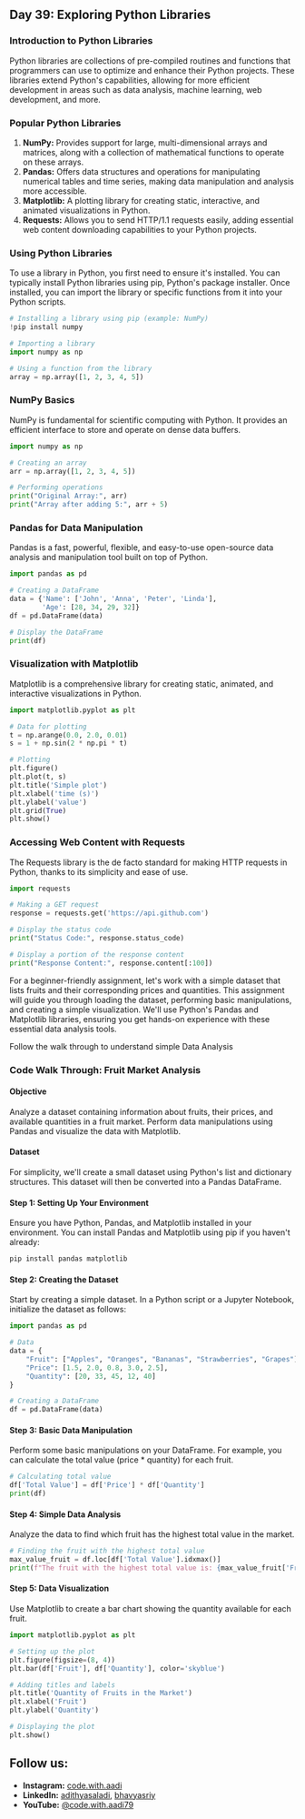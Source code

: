 ## Day 39: Exploring Python Libraries

### Introduction to Python Libraries

Python libraries are collections of pre-compiled routines and functions that programmers can use to optimize and enhance their Python projects. These libraries extend Python's capabilities, allowing for more efficient development in areas such as data analysis, machine learning, web development, and more.

### Popular Python Libraries

1. **NumPy:** Provides support for large, multi-dimensional arrays and matrices, along with a collection of mathematical functions to operate on these arrays.
2. **Pandas:** Offers data structures and operations for manipulating numerical tables and time series, making data manipulation and analysis more accessible.
3. **Matplotlib:** A plotting library for creating static, interactive, and animated visualizations in Python.
4. **Requests:** Allows you to send HTTP/1.1 requests easily, adding essential web content downloading capabilities to your Python projects.

### Using Python Libraries

To use a library in Python, you first need to ensure it's installed. You can typically install Python libraries using pip, Python's package installer. Once installed, you can import the library or specific functions from it into your Python scripts.

```python
# Installing a library using pip (example: NumPy)
!pip install numpy

# Importing a library
import numpy as np

# Using a function from the library
array = np.array([1, 2, 3, 4, 5])
```

### NumPy Basics

NumPy is fundamental for scientific computing with Python. It provides an efficient interface to store and operate on dense data buffers.

```python
import numpy as np

# Creating an array
arr = np.array([1, 2, 3, 4, 5])

# Performing operations
print("Original Array:", arr)
print("Array after adding 5:", arr + 5)
```

### Pandas for Data Manipulation

Pandas is a fast, powerful, flexible, and easy-to-use open-source data analysis and manipulation tool built on top of Python.

```python
import pandas as pd

# Creating a DataFrame
data = {'Name': ['John', 'Anna', 'Peter', 'Linda'],
        'Age': [28, 34, 29, 32]}
df = pd.DataFrame(data)

# Display the DataFrame
print(df)
```

### Visualization with Matplotlib

Matplotlib is a comprehensive library for creating static, animated, and interactive visualizations in Python.

```python
import matplotlib.pyplot as plt

# Data for plotting
t = np.arange(0.0, 2.0, 0.01)
s = 1 + np.sin(2 * np.pi * t)

# Plotting
plt.figure()
plt.plot(t, s)
plt.title('Simple plot')
plt.xlabel('time (s)')
plt.ylabel('value')
plt.grid(True)
plt.show()
```

### Accessing Web Content with Requests

The Requests library is the de facto standard for making HTTP requests in Python, thanks to its simplicity and ease of use.

```python
import requests

# Making a GET request
response = requests.get('https://api.github.com')

# Display the status code
print("Status Code:", response.status_code)

# Display a portion of the response content
print("Response Content:", response.content[:100])
```

For a beginner-friendly assignment, let's work with a simple dataset that lists fruits and their corresponding prices and quantities. This assignment will guide you through loading the dataset, performing basic manipulations, and creating a simple visualization. We'll use Python's Pandas and Matplotlib libraries, ensuring you get hands-on experience with these essential data analysis tools.

Follow the walk through to understand simple Data Analysis

### Code Walk Through: Fruit Market Analysis

#### Objective
Analyze a dataset containing information about fruits, their prices, and available quantities in a fruit market. Perform data manipulations using Pandas and visualize the data with Matplotlib.

#### Dataset
For simplicity, we'll create a small dataset using Python's list and dictionary structures. This dataset will then be converted into a Pandas DataFrame.

#### Step 1: Setting Up Your Environment
Ensure you have Python, Pandas, and Matplotlib installed in your environment. You can install Pandas and Matplotlib using pip if you haven't already:

```bash
pip install pandas matplotlib
```

#### Step 2: Creating the Dataset
Start by creating a simple dataset. In a Python script or a Jupyter Notebook, initialize the dataset as follows:

```python
import pandas as pd

# Data
data = {
    "Fruit": ["Apples", "Oranges", "Bananas", "Strawberries", "Grapes"],
    "Price": [1.5, 2.0, 0.8, 3.0, 2.5],
    "Quantity": [20, 33, 45, 12, 40]
}

# Creating a DataFrame
df = pd.DataFrame(data)
```

#### Step 3: Basic Data Manipulation
Perform some basic manipulations on your DataFrame. For example, you can calculate the total value (price * quantity) for each fruit.

```python
# Calculating total value
df['Total Value'] = df['Price'] * df['Quantity']
print(df)
```

#### Step 4: Simple Data Analysis
Analyze the data to find which fruit has the highest total value in the market.

```python
# Finding the fruit with the highest total value
max_value_fruit = df.loc[df['Total Value'].idxmax()]
print(f"The fruit with the highest total value is: {max_value_fruit['Fruit']}")
```

#### Step 5: Data Visualization
Use Matplotlib to create a bar chart showing the quantity available for each fruit.

```python
import matplotlib.pyplot as plt

# Setting up the plot
plt.figure(figsize=(8, 4))
plt.bar(df['Fruit'], df['Quantity'], color='skyblue')

# Adding titles and labels
plt.title('Quantity of Fruits in the Market')
plt.xlabel('Fruit')
plt.ylabel('Quantity')

# Displaying the plot
plt.show()
```

## Follow us:

- **Instagram:** [code.with.aadi](https://www.instagram.com/code.with.aadi/)
- **LinkedIn:** [adithyasaladi](https://www.linkedin.com/in/adithyasaladi/), [bhavyasriy](https://www.linkedin.com/in/bhavyasriy/)
- **YouTube:** [@code.with.aadi79](https://www.youtube.com/@Code.with.aadi79)
